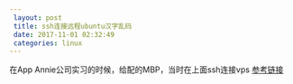 ```yaml
---
 layout: post
 title: ssh连接远程ubuntu汉字乱码
 date: 2017-11-01 02:32:49
 categories: linux
---
```


在App Annie公司实习的时候，给配的MBP，当时在上面ssh连接vps
[参考链接][url]


[url]: http://blog.csdn.net/a__yes/article/details/50489456
